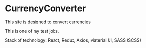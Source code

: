 # CurrencyConverter
This site is designed to convert currencies.

This is one of my test jobs.

Stack of technology: React, Redux, Axios, Material UI, SASS (SCSS)
